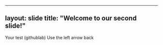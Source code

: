 ---------
layout: slide
title: "Welcome to our second slide!"
----------
Your test (githublab)
Use the left arrow back
